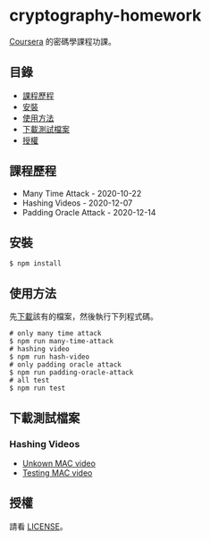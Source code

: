 # cryptography-homework
[Coursera](https://www.coursera.org/learn/crypto) 的密碼學課程功課。

## 目錄

- [課程歷程](#課程歷程)
- [安裝](#安裝)
- [使用方法](#使用方法)
- [下載測試檔案](#下載測試檔案)
- [授權](#授權)

## 課程歷程

- Many Time Attack - 2020-10-22
- Hashing Videos - 2020-12-07
- Padding Oracle Attack - 2020-12-14

## 安裝

```shell
$ npm install
```

## 使用方法

先[下載](#下載測試檔案)該有的檔案，然後執行下列程式碼。

```shell
# only many time attack
$ npm run many-time-attack
# hashing video
$ npm run hash-video
# only padding oracle attack
$ npm run padding-oracle-attack
# all test
$ npm run test
```

## 下載測試檔案

### Hashing Videos
- [Unkown MAC video](https://crypto.stanford.edu/~dabo/onlineCrypto/6.1.intro.mp4_download)
- [Testing MAC video](https://crypto.stanford.edu/~dabo/onlineCrypto/6.2.birthday.mp4_download)

## 授權

請看 [LICENSE](./LICENSE)。
